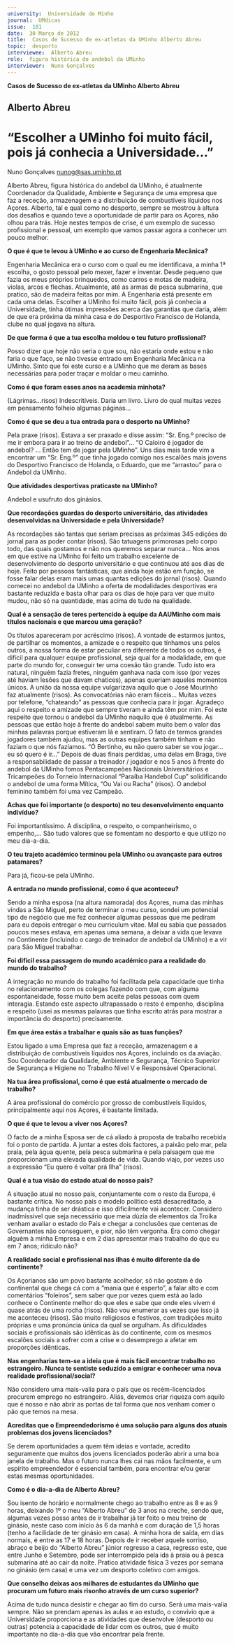```yaml
---
university:  Universidade do Minho
journal:  UMdicas
issue:  101
date:  30 Março de 2012
title:  Casos de Sucesso de ex-atletas da UMinho Alberto Abreu
topic:  desporto
interviewee:  Alberto Abreu
role:  figura histórica do andebol da UMinho
interviewer:  Nuno Gonçalves
---
```



**Casos de Sucesso de ex-atletas da UMinho Alberto Abreu**


## Alberto Abreu

# “Escolher a UMinho foi muito fácil, pois já conhecia a Universidade…”

Nuno Gonçalves
nunog@sas.uminho.pt


Alberto Abreu, figura histórica do andebol da UMinho, é atualmente Coordenador da Qualidade, Ambiente e Segurança de uma empresa que faz a receção, armazenagem e a distribuição de combustíveis líquidos nos Açores. Alberto, tal e qual como no desporto, sempre se mostrou à altura dos desafios e quando teve a oportunidade de partir para os Açores, não olhou para trás. Hoje nestes tempos de crise, é um exemplo de sucesso profissional e pessoal, um exemplo que vamos passar agora a conhecer um pouco melhor.


**O que é que te levou à UMinho e ao curso de Engenharia Mecânica?**

Engenharia Mecânica era o curso com o qual eu me identificava, a minha 1ª escolha, o gosto pessoal pelo mexer, fazer e inventar. Desde pequeno que fazia os meus próprios brinquedos, como carros e motas de madeira, violas, arcos e flechas. Atualmente, até as armas de pesca submarina, que pratico, são de madeira feitas por mim. A Engenharia está presente em cada uma delas. Escolher a UMinho foi muito fácil, pois já conhecia a Universidade, tinha ótimas impressões acerca das garantias que daria, além de que era próxima da minha casa e do Desportivo Francisco de Holanda, clube no qual jogava na altura.


**De que forma é que a tua escolha moldou o teu futuro profissional?**

Posso dizer que hoje não seria o que sou, não estaria onde estou e não faria o que faço, se não tivesse entrado em Engenharia Mecânica na UMinho. Sinto que foi este curso e a UMinho que me deram as bases necessárias para poder traçar e moldar o meu caminho.


**Como é que foram esses anos na academia minhota?**

(Lágrimas…risos) Indescritíveis. Daria um livro. Livro do qual muitas vezes em pensamento folheio algumas páginas…


**Como é que se deu a tua entrada para o desporto na UMinho?**

Pela praxe (risos). Estava a ser praxado e disse assim: “Sr. Eng.º preciso de me ir embora para ir ao treino de andebol”… “O Caloiro é jogador de andebol?
... Então tem de jogar pela UMinho”. Uns dias mais tarde vim a encontrar um “Sr. Eng.º” que tinha jogado comigo nos escalões mais jovens do Desportivo Francisco de Holanda, o Eduardo, que me “arrastou” para o Andebol da UMinho.


**Que atividades desportivas praticaste na UMinho?**

Andebol e usufruto dos ginásios.


**Que recordações guardas do desporto universitário, das atividades desenvolvidas na Universidade e pela Universidade?**

As recordações são tantas que seriam precisas as próximas 345 edições do jornal para as poder contar (risos). São tatuagens primorosas pelo corpo todo, das quais gostamos e não nos queremos separar nunca…
Nos anos em que estive na UMinho foi feito um trabalho excelente de desenvolvimento do desporto universitário e que continuou até aos dias de hoje. Feito por pessoas fantásticas, que ainda hoje estão em função, se fosse falar delas eram mais umas quantas edições do jornal (risos). Quando comecei no andebol da UMinho a oferta de modalidades desportivas era bastante reduzida e basta olhar para os dias de hoje para ver que muito mudou, não só na quantidade, mas acima de tudo na qualidade.


**Qual é a sensação de teres pertencido à equipe da AAUMinho com mais títulos nacionais e que marcou uma geração?**

Os títulos apareceram por acréscimo (risos). A vontade de estarmos juntos, de partilhar os momentos, a amizade e o respeito que tínhamos uns pelos outros, a nossa forma de estar peculiar era diferente de todos os outros, é difícil para qualquer equipe profissional, seja qual for a modalidade, em que parte do mundo for, conseguir ter uma coesão tão grande. Tudo isto era natural, ninguém fazia fretes, ninguém ganhava nada com isso (por vezes até haviam lesões que davam chatices), apenas queriam aqueles momentos únicos. A união da nossa equipe vulgarizava aquilo que o José Mourinho faz atualmente (risos). As convocatórias não eram fáceis… Muitas vezes por telefone, “chateando” as pessoas que conhecia para ir jogar. Agradeço aqui o respeito e amizade que sempre tiveram e ainda têm por mim. Foi este respeito que tornou o andebol da UMinho naquilo que é atualmente. As pessoas que estão hoje à frente do andebol sabem muito bem o valor das minhas palavras porque estiveram lá e sentiram. O fato de termos grandes jogadores também ajudou, mas as outras equipes também tinham e não faziam o que nós fazíamos. “Ó Bertinho, eu não quero saber se vou jogar… eu só quero é ir…” Depois de duas finais perdidas, uma delas em Braga, tive a responsabilidade de passar a treinador / jogador e nos 5 anos à frente do andebol da UMinho fomos Pentacampeões Nacionais Universitários e Tricampeões do Torneio Internacional “Paraíba Handebol Cup” solidificando o andebol de uma forma Mítica, “Ou Vai ou Racha” (risos). O andebol feminino também foi uma vez Campeão.


**Achas que foi importante (o desporto) no teu desenvolvimento enquanto indivíduo?**

Foi importantíssimo. A disciplina, o respeito, o companheirismo, o empenho,… São tudo valores que se fomentam no desporto e que utilizo no meu dia-a-dia.


**O teu trajeto académico terminou pela UMinho ou avançaste para outros patamares?**

Para já, ficou-se pela UMinho.


**A entrada no mundo profissional, como é que aconteceu?**

Sendo a minha esposa (na altura namorada) dos Açores, numa das minhas vindas a São Miguel, perto de terminar o meu curso, sondei um potencial tipo de negócio que me fez conhecer algumas pessoas que me pediram para eu depois entregar o meu curriculum vitae. Mal eu sabia que passados poucos meses estava, em apenas uma semana, a deixar a vida que levava no Continente (incluindo o cargo de treinador de andebol da UMinho) e a vir para São Miguel trabalhar.


**Foi difícil essa passagem do mundo académico para a realidade do mundo do trabalho?**

A integração no mundo do trabalho foi facilitada pela capacidade que tinha no relacionamento com os colegas fazendo com que, com alguma espontaneidade, fosse muito bem aceite pelas pessoas com quem interagia. Estando este aspecto ultrapassado o resto é empenho, disciplina e respeito (usei as mesmas palavras que tinha escrito atrás para mostrar a importância do desporto) precisamente.


**Em que área estás a trabalhar e quais são as tuas funções?**

Estou ligado a uma Empresa que faz a receção, armazenagem e a distribuição de combustíveis líquidos nos Açores, incluindo os da aviação. Sou Coordenador da Qualidade, Ambiente e Segurança, Técnico Superior de Segurança e Higiene no Trabalho Nível V e Responsável Operacional.


**Na tua área profissional, como é que está atualmente o mercado de trabalho?**

A área profissional do comércio por grosso de combustíveis líquidos, principalmente aqui nos Açores, é bastante limitada.


**O que é que te levou a viver nos Açores?**

O facto de a minha Esposa ser de cá aliado à proposta de trabalho recebida foi o ponto de partida. A juntar a estes dois factores, a paixão pelo mar, pela praia, pela água quente, pela pesca submarina e pela paisagem que me proporcionam uma elevada qualidade de vida. Quando viajo, por vezes uso a expressão “Eu quero é voltar prá Ilha” (risos).


**Qual é a tua visão do estado atual do nosso país?**

A situação atual no nosso país, conjuntamente com o resto da Europa, é bastante crítica. No nosso país o modelo político está desacreditado, a mudança tinha de ser drástica e isso dificilmente vai acontecer. Considero inadmissível que seja necessário que meia dúzia de elementos da Troika venham avaliar o estado do País e chegar a conclusões que centenas de Governantes não conseguem, e pior, não têm vergonha. Era como chegar alguém à minha Empresa e em 2 dias apresentar mais trabalho do que eu em 7 anos; ridículo não?


**A realidade social e profissional nas ilhas é muito diferente da do continente?**

Os Açorianos são um povo bastante acolhedor, só não gostam é do continental que chega cá com a “mania que é esperto”, a falar alto e com comentários “foleiros”, sem saber que por vezes quem está ao lado conhece o Continente melhor do que eles e sabe que onde eles vivem é quase atrás de uma rocha (risos). Não vou enumerar as vezes que isso já me aconteceu (risos).
São muito religiosos e festivos, com tradições muito próprias e uma pronúncia única da qual se orgulham. As dificuldades sociais e profissionais são idênticas às do continente, com os mesmos escalões sociais a sofrer com a crise e o desemprego a afetar em proporções idênticas.


**Nas engenharias tem-se a ideia que é mais fácil encontrar trabalho no estrangeiro. Nunca te sentiste seduzido a emigrar e conhecer uma nova realidade profissional/social?**

Não considero uma mais-valia para o país que os recém-licenciados procurem emprego no estrangeiro. Aliás, devemos criar riqueza com aquilo que é nosso e não abrir as portas de tal forma que nos venham comer o pão que temos na mesa.


**Acreditas que o Empreendedorismo é uma solução para alguns dos atuais problemas dos jovens licenciados?**

Se derem oportunidades a quem têm ideias e vontade, acredito seguramente que muitos dos jovens licenciados poderão abrir a uma boa janela de trabalho. Mas o futuro nunca lhes cai nas mãos facilmente, e um espírito empreendedor é essencial também, para encontrar e/ou gerar estas mesmas oportunidades.


**Como é o dia-a-dia de Alberto Abreu?**

Sou isento de horário e normalmente chego ao trabalho entre as 8 e as 9 horas, deixando 1º o meu “Alberto Abreu” de 3 anos na creche, sendo que, algumas vezes posso antes de ir trabalhar já ter feito o meu treino de ginásio, neste caso com início às 6 da manhã e com duração de 1,5 horas (tenho a facilidade de ter ginásio em casa). A minha hora de saída, em dias normais, é entre as 17 e 18 horas. Depois de ir receber aquele sorriso, abraço e beijo do “Alberto Abreu” júnior regresso a casa, regresso este, que entre Junho e Setembro, pode ser interrompido pela ida à praia ou à pesca submarina até ao cair da noite. Pratico atividade física 3 vezes por semana no ginásio (em casa) e uma vez um desporto coletivo com amigos.


**Que conselho deixas aos milhares de estudantes da UMinho que procuram um futuro mais risonho através de um curso superior?**

Acima de tudo nunca desistir e chegar ao fim do curso. Será uma mais-valia sempre. Não se prendam apenas às aulas e ao estudo, o convívio que a Universidade proporciona e as atividades que desenvolve (desporto ou outras) potencia a capacidade de lidar com os outros, que é muito importante no dia-a-dia que vão encontrar pela frente.

